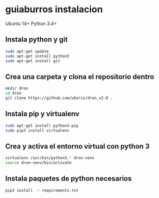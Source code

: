 # guiaburros instalacion
Ubuntu 14+
Python 3.4+

## Instala python y git
```bash
sudo apt-get update
sudo apt-get install python3
sudo apt-get install git
```

## Crea una carpeta y clona el repositorio dentro
```bash
mkdir dron
cd dron
git clone https://github.com/uborzz/dron_v2.0 .
```

## Instala pip y virtualenv
```bash
sudo apt-get install python3-pip
sudo pip3 install virtualenv
```

## Crea y activa el entorno virtual con python 3
```bash
virtualenv /usr/bin/python3.* dron-venv
source dron-venv/bin/activate
```

## Instala paquetes de python necesarios
```bash
pip3 install -r requirements.txt
```